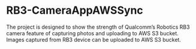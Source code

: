 # RB3-CameraAppAWSSync
The project is designed to show the strength of Qualcomm’s Robotics RB3 camera feature of capturing photos and uploading to AWS S3 bucket. Images captured from RB3 device can be uploaded to AWS S3 bucket. 
